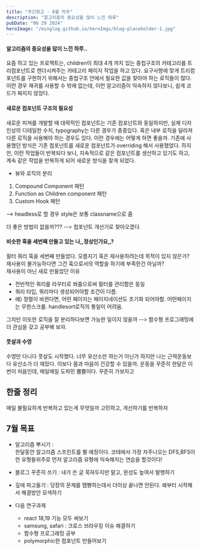 ```yaml
---
title: "주간회고 - 6월 막주"
description: "알고리즘의 중요성을 많이 느낀 하루"
pubDate: "06 29 2024"
heroImage: "/minglog.github.io/heroImgs/blog-placeholder-1.jpg"
---
```


#### 알고리즘의 중요성을 많이 느낀 하루..

요즘 하고 있는 프로젝트는, children이 최대 4개 까지 있는 중첩구조의 카테고리를
트리컴포넌트로 렌더시켜주는 카테고리 페이지 작업을 하고 있다.
요구사항에 맞게 트리컴포넌트를 구현하기 위해서는 중첩구조 안에서 필요한 값을 찾아야 하는 로직들이 많다.
이런 경우 재귀를 사용할 수 밖에 없는데,
이런 알고리즘이 익숙하지 않다보니, 쉽게 코드가 짜지지 않았다.

#### 새로운 컴포넌트 구조의 필요성

새로운 피쳐를 개발할 때 대략적인 컴포넌트는 기존 컴포넌트와 동일하지만,
실제 디자인상의 디테일한 수치, typography는 다른 경우가 종종있다.
혹은 내부 로직을 달라져 다른 로직을 사용해야 하는 경우도 있다.
이런 경우에는 어떻게 하면 좋을까.
기존에 사용했던 방식은 기존 컴포넌트를 새로운 컴포넌트가 overriding 해서 사용했었다.
하지만, 이런 작업들이 반복되다 보니, 지속적으로 같은 컴포넌트를 생산하고 있기도 하고, 계속 같은 작업을
반복하게 되어 새로운 방식을 찾게 되었다.

- 뷰와 로직의 분리

1. Compound Component 패턴
2. Function as Children component 패턴
3. Custom Hook 패턴

—> headless로 할 경우 style은 보통 classname으로 줌

더 좋은 방법이 없을까???
--> 컴포넌트 개선기로 찾아오겠다.

#### 비슷한 훅을 세번째 만들고 있는 나,,정상인가요,,?

필터 쿼리 훅을 세번째 만들었다.
모름지기 훅은 재사용하려는데 목적이 있지 않은가?
재사용이 불가능하다면 그건 훅으로서의 역할을 하기에 부족한건 아닐까?
<br/>
재사용이 아닌 새로 만들었던 이유

- 전반적인 쿼리를 라우터로 쏴줌으로써 필터를 관리함은 동일
- 쿼리 타입, 쿼리마다 생성되어야할 조건이 다름.
- 예) 정렬이 바뀐다면, 어떤 페이지는 페이지네이션도 초기화 되어야함. 어떤페이지는 무한스크롤.
  handlesort로직의 통일이 어려움.

그치만 이또한 로직을 잘 분리하다보면 가능한 일이지 않을까
--> 함수형 프로그래밍에 더 관심을 갖고 공부해 보자.

#### 풋살과 수영

수영만 다니다 풋살도 시작했다. 너무 유산소만 하는거 아닌가 하지만 나는 근력운동보다 유산소가 더 재밌다.
이보다 몸과 마음이 건강할 수 있을까. 운동을 꾸준히 한달은 이번이 처음인데, 매일매일 도파민 뿜뿜이다. 꾸준히 가보자고

## 한줄 정리

매일 불필요하게 반복하고 있는게 무엇일까 고민하고, 개선하기를 반복하자

## 7월 목표

- 알고리즘 뿌시기 :  
  한달동안 알고리즘 스프린트를 뛸 예정이다.
  코테에서 가장 자주나오는 DFS,BFS이런 유형들위주로 먼저 알고리즘 유형에 익숙해지는 연습을 할것이다!
- 블로그 꾸준히 쓰기 :
  내가 쓴 글 묵혀두지만 말고, 완성도 높여서 발행하기
- 깊에 파고들기 : 당장의 문제를 땜빵하는데서 더이상 끝나면 안된다. 왜부터 시작해서 해결방안 모색하기

- 다음 연구과제
  - react 18,19 기능 모두 써보기
  - samsung, safari : 크로스 브라우징 이슈 해결하기
  - 함수형 프로그래밍 공부
  - polymorphic한 컴포넌트 만들어보기
